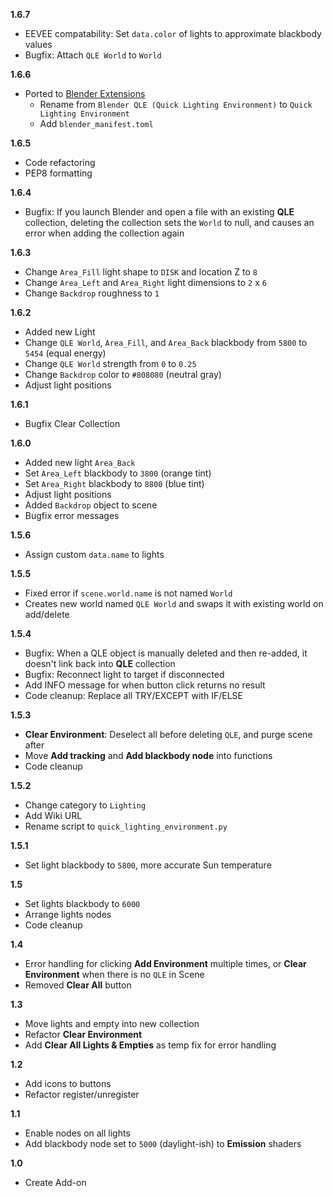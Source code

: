 **1.6.7** <!-- 24/12/14 -->
  + EEVEE compatability: Set `data.color` of lights to approximate blackbody values
  + Bugfix: Attach `QLE World` to `World`

**1.6.6** <!-- 24/08/14 -->
- Ported to [Blender Extensions](https://extensions.blender.org/add-ons/quick-lighting-environment/)
  - Rename from `Blender QLE (Quick Lighting Environment)` to `Quick Lighting Environment`
  - Add `blender_manifest.toml`

**1.6.5** <!-- 22/12/17 -->
  + Code refactoring
  + PEP8 formatting

**1.6.4** <!-- 22/05/27 -->
   + Bugfix: If you launch Blender and open a file with an existing **QLE** collection, deleting the collection sets the `World` to null, and causes an error when adding the collection again

**1.6.3** <!-- 22/05/24 -->
   + Change `Area_Fill` light shape to `DISK` and location Z to `8`
   + Change `Area_Left` and `Area_Right` light dimensions to `2` x `6`
   + Change `Backdrop` roughness to `1`

**1.6.2** <!-- 22/05/22 -->
   + Added new Light
   + Change `QLE World`, `Area_Fill`, and `Area_Back` blackbody from `5800` to `5454` (equal energy)
   + Change `QLE World` strength from `0` to `0.25`
   + Change `Backdrop` color to `#808080` (neutral gray)
   + Adjust light positions

**1.6.1** <!-- 21/12/29 -->
   + Bugfix Clear Collection

**1.6.0** <!-- 21/12/24 -->
   + Added new light `Area_Back`
   + Set `Area_Left` blackbody to `3800` (orange tint)
   + Set `Area_Right` blackbody to `8800` (blue tint)
   + Adjust light positions
   + Added `Backdrop` object to scene
   + Bugfix error messages

**1.5.6** <!-- 21/07/23 -->
   + Assign custom `data.name` to lights

**1.5.5** <!-- 21/07/18 -->
   + Fixed error if `scene.world.name` is not named `World`
   + Creates new world named `QLE World` and swaps it with existing world on add/delete

**1.5.4** <!-- 20/09/20 -->
   + Bugfix: When a QLE object is manually deleted and then re-added, it doesn't link back into **QLE** collection
   + Bugfix: Reconnect light to target if disconnected
   + Add INFO message for when button click returns no result
   + Code cleanup: Replace all TRY/EXCEPT with IF/ELSE

**1.5.3** <!-- 20/09/12 -->
   + **Clear Environment**: Deselect all before deleting `QLE`, and purge scene after
   + Move **Add tracking** and **Add blackbody node** into functions
   + Code cleanup

**1.5.2** <!-- 20/08/30 -->
   + Change category to `Lighting`
   + Add Wiki URL
   + Rename script to `quick_lighting_environment.py`

**1.5.1** <!-- 20/08/22 -->
   + Set light blackbody to `5800`, more accurate Sun temperature

**1.5** <!-- 20/07/19 -->
   + Set lights blackbody to `6000`
   + Arrange lights nodes
   + Code cleanup

**1.4** <!-- 20/06/29 -->
   + Error handling for clicking **Add Environment** multiple times, or **Clear Environment** when there is no `QLE` in Scene
   + Removed **Clear All** button

**1.3** <!-- 20/06/17 -->
   + Move lights and empty into new collection
   + Refactor **Clear Environment**
   + Add **Clear All Lights & Empties** as temp fix for error handling

**1.2** <!-- 20/06/17 -->
   + Add icons to buttons
   + Refactor register/unregister

**1.1** <!-- 20/03/21 -->
   + Enable nodes on all lights
   + Add blackbody node set to `5000` (daylight-ish) to **Emission** shaders

**1.0** <!-- 20/02/24 -->
   + Create Add-on
